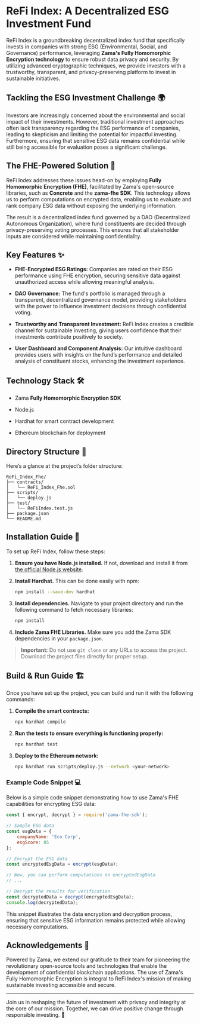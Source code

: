 # ReFi Index: A Decentralized ESG Investment Fund

ReFi Index is a groundbreaking decentralized index fund that specifically invests in companies with strong ESG (Environmental, Social, and Governance) performance, leveraging **Zama's Fully Homomorphic Encryption technology** to ensure robust data privacy and security. By utilizing advanced cryptographic techniques, we provide investors with a trustworthy, transparent, and privacy-preserving platform to invest in sustainable initiatives.

## Tackling the ESG Investment Challenge 🌍

Investors are increasingly concerned about the environmental and social impact of their investments. However, traditional investment approaches often lack transparency regarding the ESG performance of companies, leading to skepticism and limiting the potential for impactful investing. Furthermore, ensuring that sensitive ESG data remains confidential while still being accessible for evaluation poses a significant challenge.

## The FHE-Powered Solution 🔐

ReFi Index addresses these issues head-on by employing **Fully Homomorphic Encryption (FHE)**, facilitated by Zama's open-source libraries, such as **Concrete** and the **zama-fhe SDK**. This technology allows us to perform computations on encrypted data, enabling us to evaluate and rank company ESG data without exposing the underlying information. 

The result is a decentralized index fund governed by a DAO (Decentralized Autonomous Organization), where fund constituents are decided through privacy-preserving voting processes. This ensures that all stakeholder inputs are considered while maintaining confidentiality.

## Key Features ✨

- **FHE-Encrypted ESG Ratings:** Companies are rated on their ESG performance using FHE encryption, securing sensitive data against unauthorized access while allowing meaningful analysis.
  
- **DAO Governance:** The fund's portfolio is managed through a transparent, decentralized governance model, providing stakeholders with the power to influence investment decisions through confidential voting.

- **Trustworthy and Transparent Investment:** ReFi Index creates a credible channel for sustainable investing, giving users confidence that their investments contribute positively to society.

- **User Dashboard and Component Analysis:** Our intuitive dashboard provides users with insights on the fund’s performance and detailed analysis of constituent stocks, enhancing the investment experience.

## Technology Stack 🛠️

- Zama **Fully Homomorphic Encryption SDK**
  
- Node.js

- Hardhat for smart contract development

- Ethereum blockchain for deployment

## Directory Structure 📁

Here’s a glance at the project’s folder structure:

```
ReFi_Index_Fhe/
├── contracts/
│   └── ReFi_Index_Fhe.sol
├── scripts/
│   └── deploy.js
├── test/
│   └── ReFiIndex.test.js
├── package.json
└── README.md
```

## Installation Guide 🚀

To set up ReFi Index, follow these steps:

1. **Ensure you have Node.js installed.** If not, download and install it from [the official Node.js website](https://nodejs.org).

2. **Install Hardhat.** This can be done easily with npm:
   ```bash
   npm install --save-dev hardhat
   ```

3. **Install dependencies.** Navigate to your project directory and run the following command to fetch necessary libraries:
   ```bash
   npm install
   ```

4. **Include Zama FHE Libraries.** Make sure you add the Zama SDK dependencies in your `package.json`.

> **Important:** Do not use `git clone` or any URLs to access the project. Download the project files directly for proper setup.

## Build & Run Guide 🏗️

Once you have set up the project, you can build and run it with the following commands:

1. **Compile the smart contracts:**
   ```bash
   npx hardhat compile
   ```

2. **Run the tests to ensure everything is functioning properly:**
   ```bash
   npx hardhat test
   ```

3. **Deploy to the Ethereum network:**
   ```bash
   npx hardhat run scripts/deploy.js --network <your-network>
   ```

### Example Code Snippet 💻

Below is a simple code snippet demonstrating how to use Zama's FHE capabilities for encrypting ESG data:

```javascript
const { encrypt, decrypt } = require('zama-fhe-sdk');

// Sample ESG data
const esgData = {
    companyName: 'Eco Corp',
    esgScore: 85
};

// Encrypt the ESG data
const encryptedEsgData = encrypt(esgData);

// Now, you can perform computations on encryptedEsgData
// ...

// Decrypt the results for verification
const decryptedData = decrypt(encryptedEsgData);
console.log(decryptedData);
```

This snippet illustrates the data encryption and decryption process, ensuring that sensitive ESG information remains protected while allowing necessary computations.

## Acknowledgements 🙏

Powered by Zama, we extend our gratitude to their team for pioneering the revolutionary open-source tools and technologies that enable the development of confidential blockchain applications. The use of Zama's Fully Homomorphic Encryption is integral to ReFi Index's mission of making sustainable investing accessible and secure.

---

Join us in reshaping the future of investment with privacy and integrity at the core of our mission. Together, we can drive positive change through responsible investing. 🌱
